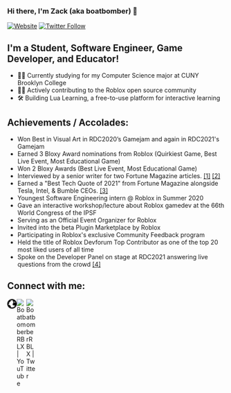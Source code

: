### Hi there, I'm Zack (aka boatbomber) 👋

[![Website](https://img.shields.io/website?label=boatbomber.com&style=for-the-badge&url=https%3A%2F%2Fboatbomber.com)](https://www.boatbomber.com)
[![Twitter Follow](https://img.shields.io/twitter/follow/BoatbomberRBLX?color=1DA1F2&logo=twitter&style=for-the-badge)](https://twitter.com/intent/follow?original_referer=https%3A%2F%2Fgithub.com%2Fboatbomber&screen_name=BoatbomberRBLX)

## I'm a Student, Software Engineer, Game Developer, and Educator!

- 👨‍🎓 Currently studying for my Computer Science major at CUNY Brooklyn College
- 👷‍♂️ Actively contributing to the Roblox open source community
- 🛠️ Building Lua Learning, a free-to-use platform for interactive learning

## Achievements / Accolades:

- Won Best in Visual Art in RDC2020’s Gamejam and again in RDC2021's Gamejam
- Earned 3 Bloxy Award nominations from Roblox (Quirkiest Game, Best Live Event, Most Educational Game)
- Won 2 Bloxy Awards (Best Live Event, Most Educational Game)
- Interviewed by a senior writer for two Fortune Magazine articles. [[1]](https://fortune.com/2021/03/10/roblox-direct-listing-future-nyse-metaverse-video-games/) [[2]](https://fortune.com/2021/03/10/roblox-has-a-secret-weapon-to-win-the-gaming-wars/)
- Earned a "Best Tech Quote of 2021" from Fortune Magazine alongside Tesla, Intel, & Bumble CEOs. [[3]](https://fortune.com/2021/06/02/2021-tesla-intel-tech-ceo-quote-awards/)
- Youngest Software Engineering intern @ Roblox in Summer 2020
- Gave an interactive workshop/lecture about Roblox gamedev at the 66th World Congress of the IPSF
- Serving as an Official Event Organizer for Roblox
- Invited into the beta Plugin Marketplace by Roblox
- Participating in Roblox's exclusive Community Feedback program
- Held the title of Roblox Devforum Top Contributor as one of the top 20 most liked users of all time
- Spoke on the Developer Panel on stage at RDC2021 answering live questions from the crowd [[4]](https://www.youtube.com/watch?v=D8scEdjtqf0)
## Connect with me:

[<img align="left" alt="boatbomber.com" width="22px" src="https://raw.githubusercontent.com/iconic/open-iconic/master/svg/globe.svg" />](https://www.boatbomber.com)

[<img align="left" alt="Boatbomber RBLX | YouTube" width="22px" src="https://cdn.jsdelivr.net/npm/simple-icons@v3/icons/youtube.svg" />](https://www.youtube.com/c/boatbomber)

[<img align="left" alt="BoatbomberRBLX | Twitter" width="22px" src="https://cdn.jsdelivr.net/npm/simple-icons@v3/icons/twitter.svg" />](https://twitter.com/intent/follow?original_referer=https%3A%2F%2Fgithub.com%2Fboatbomber&screen_name=BoatbomberRBLX)

